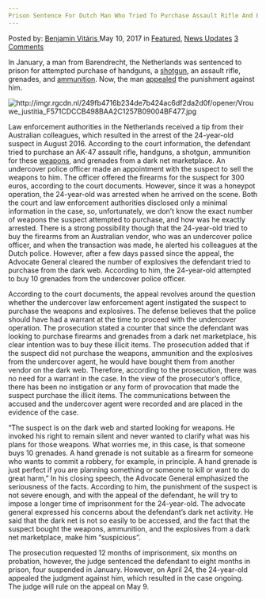 ```yaml
---
Prison Sentence For Dutch Man Who Tried To Purchase Assault Rifle And Explosives From The Darknet
---
```

<article class="post-listing post-19737 post type-post status-publish format-standard has-post-thumbnail hentry  tag-assault tag-dutch tag-explosives tag-man tag-prison tag-purchase tag-rifle tag-sentence">
    <div class="post-inner">
        <span>Posted by: <a href="https://www.deepdotweb.com/author/benjaminvi/" title="">Benjamin Vitáris </a></span>
    <span>May 10, 2017</span>
    <span>in <a href="https://www.deepdotweb.com/category/deepdot-news/" rel="category tag">Featured</a>, <a href="https://www.deepdotweb.com/category/news-updates/" rel="category tag">News Updates</a></span>
    <span><a href="https://www.deepdotweb.com/2017/05/10/prison-sentence-dutch-man-tried-purchase-assault-rifle-explosives-darknet/#comments">3 Comments</a></span>
    </p>
    <div class="clear"></div>
    <div class="entry">
    <p>In January, a man from Barendrecht, the Netherlands was sentenced to prison for attempted purchase of handguns, a <a href="https://www.deepdotweb.com/2016/12/04/man-almost-bought-shotgun-off-darknet-threatens-kill-family/">shotgun</a>, an assault rifle, grenades, and <a href="https://www.deepdotweb.com/2017/01/19/german-arrested-buying-ammo-darknet/">ammunition</a>. Now, the man <a href="http://www.rijnmond.nl/nieuws/154286/Een-jaar-cel-geeist-tegen-Barendrechter">appealed</a> the punishment against him.</p>
    <p><img class="wp-image-19742 aligncenter" src="/imgs/2017/05/http-imgr-rgcdn-nl-249fb4716b234de7b424ac6df2da2.jpeg" alt="http://imgr.rgcdn.nl/249fb4716b234de7b424ac6df2da2d0f/opener/Vrouwe_justitia_F571CDCCB498BAA2C1257B09004BF477.jpg" srcset="/imgs/2017/05/http-imgr-rgcdn-nl-249fb4716b234de7b424ac6df2da2.jpeg 770w, /imgs/2017/05/http-imgr-rgcdn-nl-249fb4716b234de7b424ac6df2da2-300x169.jpeg 300w" sizes="(max-width: 770px) 100vw, 770px"/></p>
    <p>Law enforcement authorities in the Netherlands received a tip from their Australian colleagues, which resulted in the arrest of the 24-year-old suspect in August 2016. According to the court information, the defendant tried to purchase an AK-47 assault rifle, handguns, a shotgun, ammunition for these <a href="https://www.deepdotweb.com/tag/weapon/">weapons</a>, and grenades from a dark net marketplace. An undercover police officer made an appointment with the suspect to sell the weapons to him. The officer offered the firearms for the suspect for 300 euros, according to the court documents. However, since it was a honeypot operation, the 24-year-old was arrested when he arrived on the scene. Both the court and law enforcement authorities disclosed only a minimal information in the case, so, unfortunately, we don’t know the exact number of weapons the suspect attempted to purchase, and how was he exactly arrested. There is a strong possibility though that the 24-year-old tried to buy the firearms from an Australian vendor, who was an undercover police officer, and when the transaction was made, he alerted his colleagues at the Dutch police. However, after a few days passed since the appeal, the Advocate General cleared the number of explosives the defendant tried to purchase from the dark web. According to him, the 24-year-old attempted to buy 10 grenades from the undercover police officer.</p>
    <p>According to the court documents, the appeal revolves around the question whether the undercover law enforcement agent instigated the suspect to purchase the weapons and explosives. The defense believes that the police should have had a warrant at the time to proceed with the undercover operation. The prosecution stated a counter that since the defendant was looking to purchase firearms and grenades from a dark net marketplace, his clear intention was to buy these illicit items. The prosecution added that if the suspect did not purchase the weapons, ammunition and the explosives from the undercover agent, he would have bought them from another vendor on the dark web. Therefore, according to the prosecution, there was no need for a warrant in the case. In the view of the prosecutor’s office, there has been no instigation or any form of provocation that made the suspect purchase the illicit items. The communications between the accused and the undercover agent were recorded and are placed in the evidence of the case.</p>
    <p>&#8220;The suspect is on the dark web and started looking for weapons. He invoked his right to remain silent and never wanted to clarify what was his plans for those weapons. What worries me, in this case, is that someone buys 10 grenades. A hand grenade is not suitable as a firearm for someone who wants to commit a robbery, for example, in principle. A hand grenade is just perfect if you are planning something or someone to kill or want to do great harm,” In his closing speech, the Advocate General emphasized the seriousness of the facts. According to him, the punishment of the suspect is not severe enough, and with the appeal of the defendant, he will try to impose a longer time of imprisonment for the 24-year-old. The advocate general expressed his concerns about the defendant’s dark net activity. He said that the dark net is not so easily to be accessed, and the fact that the suspect bought the weapons, ammunition, and the explosives from a dark net marketplace, make him “suspicious”.</p>
    <p>The prosecution requested 12 months of imprisonment, six months on probation, however, the judge sentenced the defendant to eight months in prison, four suspended in January. However, on April 24, the 24-year-old appealed the judgment against him, which resulted in the case ongoing. The judge will rule on the appeal on May 9.</p>
    </div>
    <span style="display:none"><a href="https://www.deepdotweb.com/tag/assault/" rel="tag">assault</a> <a href="https://www.deepdotweb.com/tag/darknet/" rel="tag">darknet</a> <a href="https://www.deepdotweb.com/tag/dutch/" rel="tag">dutch</a> <a href="https://www.deepdotweb.com/tag/explosives/" rel="tag">explosives</a> <a href="https://www.deepdotweb.com/tag/man/" rel="tag">man</a> <a href="https://www.deepdotweb.com/tag/prison/" rel="tag">prison</a> <a href="https://www.deepdotweb.com/tag/purchase/" rel="tag">purchase</a> <a href="https://www.deepdotweb.com/tag/rifle/" rel="tag">rifle</a> <a href="https://www.deepdotweb.com/tag/sentence/" rel="tag">sentence</a></span> <span style="display:none" class="updated">2017-05-10</span>
    <div style="display:none" class="vcard author" itemprop="author" itemscope itemtype="http://schema.org/Person"><strong class="fn" itemprop="name"><a href="https://www.deepdotweb.com/author/benjaminvi/" title="Posts by Benjamin Vitáris" rel="author">Benjamin Vitáris</a></strong></div>
    </div>
</article>

